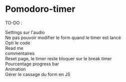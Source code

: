 # Pomodoro-timer


TO-DO :

Settings sur l'audio<br>
Ne pas pouvoir modifier le form quand le timer est lancé<br>
Opti le code <br>
Read me<br>
commentaires<br>
Reset page, le timer reste bloquer sur le break timer<br>
Pourcentage progress bar<br>
Animation <br>
Gérer le cassage du form en JS<br>


